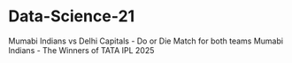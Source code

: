 # Data-Science-21


Mumabi Indians vs Delhi Capitals - Do or Die Match for both teams
Mumabi Indians - The Winners of TATA IPL 2025 
